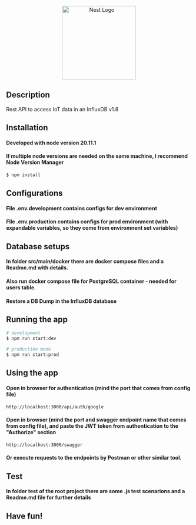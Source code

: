 <p align="center">
  <a href="http://nestjs.com/" target="blank"><img src="https://nestjs.com/img/logo-small.svg" width="200" alt="Nest Logo" /></a>
</p>

## Description

Rest API to access IoT data in an InfluxDB v1.8

## Installation
#### Developed with node version 20.11.1
#### If multiple node versions are needed on the same machine, I recommend Node Version Manager

```bash
$ npm install
```

## Configurations
#### File .env.development contains configs for dev environment
#### File .env.production contains configs for prod environment (with expandable variables, so they come from enviromnent set variables)

## Database setups
#### In folder src/main/docker there are docker compose files and a Readme.md with details.
#### Also run docker compose file for PostgreSQL container - needed for users table.
#### Restore a DB Dump in the InfluxDB database

## Running the app

```bash
# development
$ npm run start:dev

# production mode
$ npm run start:prod
```

## Using the app
#### Open in browser for authentication (mind the port that comes from config file)
```
http://localhost:3000/api/auth/google
```
#### Open in browser (mind the port and swagger endpoint name that comes from config file), and paste the JWT token from authentication to the "Authorize" section
```
http://localhost:3000/swagger
```
#### Or execute requests to the endpoints by Postman or other similar tool.

## Test
#### In folder test of the root project there are some .js test scenarions and a Readme.md file for further details

## Have fun!

